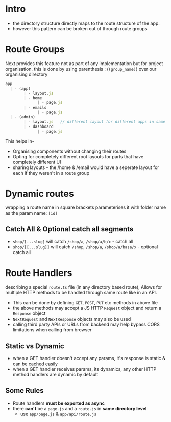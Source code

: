 # Intro
- the directory structure directly maps to the route structure of the app.
- however this pattern can be broken out of through route groups

# Route Groups
Next provides this feature not as part of any implementation but for project organisation.
this is done by using parenthesis : (`(group_name)`) over our organising directory
```js
app
  | - (app)
        | - layout.js
        | - home
              | - page.js
        | - emails
              | - page.js
  | - (admin)
        | - layout.js   // different layout for different apps in same project
        | - dashboard
              | - page.js

```
This helps in- 
- Organising components without changing their routes
- Opting for completely different root layouts for parts that have completely different UI
- sharing layouts - the /home & /email would have a seperate layout for each if they weren't in a route group

# Dynamic routes
wrapping a route name in square brackets parameterises it with folder name as the param name: `[id]`

## Catch All & Optional catch all segments
- `shop/[...slug]` will catch `/shop/a`, `/shop/a/b/c` - catch all
- `shop/[[...slug]]` will catch `/shop`, `/shop/a`, `/shop/a/basa/x` - optional catch all

# Route Handlers
describing a special `route.ts` file (in any directory based route),
Allows for multiple HTTP methods to be handled through same route like in an API.
- This can be done by defining `GET`, `POST`, `PUT` etc methods in above file
- the above methods may accept a JS HTTP `Request` object and return a `Response` object
- `NextRequest` and `NextResponse` objects may also be used
- calling third party APIs or URLs from backend may help bypass CORS limitations when calling from browser

## Static vs Dynamic
- when a GET handler doesn't accept any params, it's response is static & can be cached easily
- when a GET handler receives params, its dynamics, any other HTTP method handlers are dynamic by default

## Some Rules
- Route handlers **must be exported as async**
- there **can't** be a `page.js` and a `route.js` in **same directory level**
  - use `app/page.js` & `app/api/route.js`